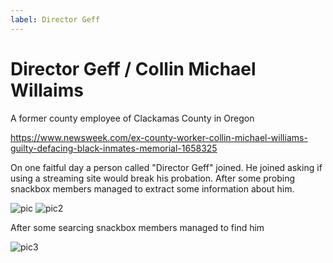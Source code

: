 ```yaml
---
label: Director Geff
---
```


# Director Geff / Collin Michael Willaims

A former county employee of Clackamas County in Oregon

https://www.newsweek.com/ex-county-worker-collin-michael-williams-guilty-defacing-black-inmates-memorial-1658325

On one faitful day a person called "Director Geff" joined.  He joined asking if using a streaming site would break his probation.  After some probing snackbox members managed to extract some information about him.

![pic](https://i.imgur.com/KvXDww3.png)
![pic2](https://i.imgur.com/E2ARKfr.png)

After some searcing snackbox members managed to find him

![pic3](https://i.imgur.com/LnZPsb6.png)